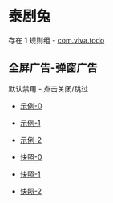 # 泰剧兔

存在 1 规则组 - [com.viva.todo](/src/apps/com.viva.todo.ts)

## 全屏广告-弹窗广告

默认禁用 - 点击关闭/跳过

- [示例-0](https://m.gkd.li/57941037/e4490664-3a73-473f-9f4e-79da3cb53a68)
- [示例-1](https://m.gkd.li/57941037/7802b75c-f75a-4375-9f10-26b822ccc4f1)
- [示例-2](https://m.gkd.li/57941037/541565b5-6f3e-412d-ad1c-731bab1ee2e8)

- [快照-0](https://i.gkd.li/i/14370321)
- [快照-1](https://i.gkd.li/i/14370332)
- [快照-2](https://i.gkd.li/i/14406445)
